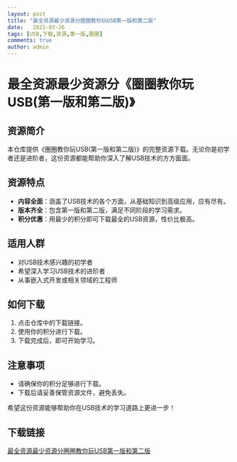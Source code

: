 ```yaml
---
layout: post
title: "最全资源最少资源分圈圈教你玩USB第一版和第二版"
date:   2021-03-26
tags: [USB,下载,资源,第一版,圈圈]
comments: true
author: admin
---
```

# 最全资源最少资源分《圈圈教你玩USB(第一版和第二版)》

## 资源简介
本仓库提供《圈圈教你玩USB(第一版和第二版)》的完整资源下载。无论你是初学者还是进阶者，这份资源都能帮助你深入了解USB技术的方方面面。

## 资源特点
- **内容全面**：涵盖了USB技术的各个方面，从基础知识到高级应用，应有尽有。
- **版本齐全**：包含第一版和第二版，满足不同阶段的学习需求。
- **积分优惠**：用最少的积分即可下载最全的USB资源，性价比极高。

## 适用人群
- 对USB技术感兴趣的初学者
- 希望深入学习USB技术的进阶者
- 从事嵌入式开发或相关领域的工程师

## 如何下载
1. 点击仓库中的下载链接。
2. 使用你的积分进行下载。
3. 下载完成后，即可开始学习。

## 注意事项
- 请确保你的积分足够进行下载。
- 下载后请妥善保管资源文件，避免丢失。

希望这份资源能够帮助你在USB技术的学习道路上更进一步！

## 下载链接

[最全资源最少资源分圈圈教你玩USB第一版和第二版](https://pan.quark.cn/s/1c9e25c29314)